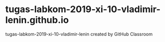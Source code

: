 # tugas-labkom-2019-xi-10-vladimir-lenin.github.io
tugas-labkom-2019-xi-10-vladimir-lenin created by GitHub Classroom
